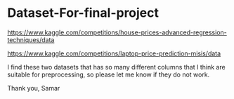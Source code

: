 # Dataset-For-final-project

https://www.kaggle.com/competitions/house-prices-advanced-regression-techniques/data

https://www.kaggle.com/competitions/laptop-price-prediction-misis/data

I find these two datasets that has so many different columns that I think are suitable for preprocessing, so please let me know if they do not work. 

Thank you,
Samar
